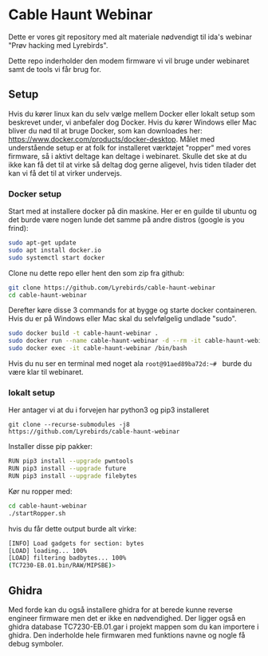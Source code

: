 # Cable Haunt Webinar

Dette er vores git repository med alt materiale nødvendigt til ida's webinar "Prøv hacking med Lyrebirds".

Dette repo inderholder den modem firmware vi vil bruge under webinaret samt de tools vi får brug for.

## Setup
Hvis du kører linux kan du selv vælge mellem Docker eller lokalt setup som beskrevet under, vi anbefaler dog Docker. Hvis du kører Windows eller Mac bliver du nød til at bruge Docker, som kan downloades her: <https://www.docker.com/products/docker-desktop>.
Målet med understående setup er at folk for installeret værktøjet "ropper" med vores firmware, så i aktivt deltage kan deltage i webinaret.
Skulle det ske at du ikke kan få det til at virke så deltag dog gerne aligevel, hvis tiden tilader det kan vi få det til at virker undervejs.

### Docker setup
 
Start med at installere docker på din maskine. Her er en guilde til ubuntu og det burde være nogen lunde det samme på andre distros (google is you frind):
```bash
sudo apt-get update
sudo apt install docker.io
sudo systemctl start docker
```

Clone nu dette repo eller hent den som zip fra github:
 ```bash
git clone https://github.com/Lyrebirds/cable-haunt-webinar
cd cable-haunt-webinar
```

Derefter køre disse 3 commands for at bygge og starte docker containeren. Hvis du er på Windows eller Mac skal du selvfølgelig undlade "sudo".
```bash
sudo docker build -t cable-haunt-webinar .
sudo docker run --name cable-haunt-webinar -d --rm -it cable-haunt-webinar
sudo docker exec -it cable-haunt-webinar /bin/bash
```

Hvis du nu ser en terminal med noget ala `root@91aed89ba72d:~# ` burde du være klar til webinaret.

### lokalt setup
Her antager vi at du i forvejen har python3 og pip3 installeret

`git clone --recurse-submodules -j8  https://github.com/Lyrebirds/cable-haunt-webinar`
 
Installer disse pip pakker:
```bash
RUN pip3 install --upgrade pwntools
RUN pip3 install --upgrade future
RUN pip3 install --upgrade filebytes
```

Kør nu ropper med:
```bash
cd cable-haunt-webinar
./startRopper.sh
```
hvis du får dette output burde alt virke:

```bash
[INFO] Load gadgets for section: bytes
[LOAD] loading... 100%
[LOAD] filtering badbytes... 100%
(TC7230-EB.01.bin/RAW/MIPSBE)>
```
## Ghidra
Med forde kan du også installere ghidra for at berede kunne reverse engineer firmware men det er ikke en nødvendighed.
Der ligger også en ghidra database TC7230-EB.01.gar i projekt mappen som du kan importere i ghidra.
Den inderholde hele firmwaren med funktions navne og nogle få debug symboler.
